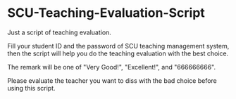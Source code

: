 # SCU-Teaching-Evaluation-Script
Just a script of teaching evaluation.

Fill your student ID and the password of SCU teaching management system, then the script will help you do the teaching evaluation with the best choice.

The remark will be one of "Very Good!", "Excellent!", and "666666666".

Please evaluate the teacher you want to diss with the bad choice before using this script.
